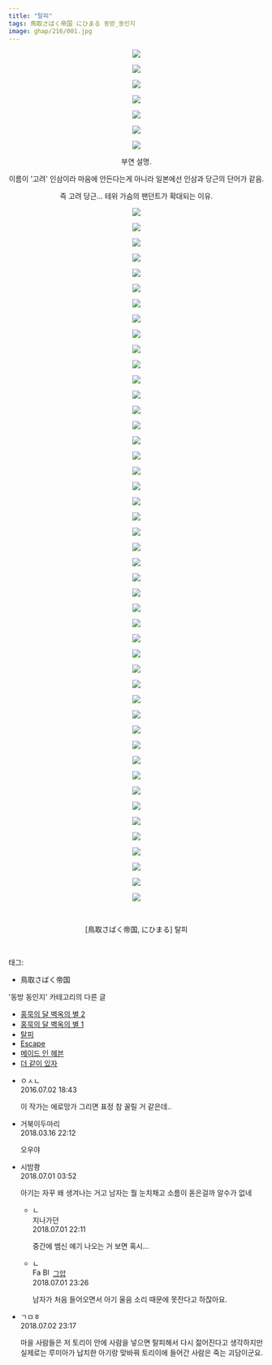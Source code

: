 ```yaml
---
title: "탈피"
tags: 鳥取さばく帝国 にひまる 동방_동인지
image: ghap/216/001.jpg
---
```

<div class="article">
<p style="text-align: center; clear: none; float: none;"><img src="{{ site.nasurl }}/ghap/216/001.jpg"/></p>
<p style="text-align: center; clear: none; float: none;"><img src="{{ site.nasurl }}/ghap/216/002.jpg"/></p>
<p style="text-align: center; clear: none; float: none;"><img src="{{ site.nasurl }}/ghap/216/003.jpg"/></p>
<p style="text-align: center; clear: none; float: none;"><img src="{{ site.nasurl }}/ghap/216/004.jpg"/></p>
<p style="text-align: center; clear: none; float: none;"><img src="{{ site.nasurl }}/ghap/216/005.jpg"/></p>
<p style="text-align: center; clear: none; float: none;"><img src="{{ site.nasurl }}/ghap/216/006.jpg"/></p>
<p style="text-align: center; clear: none; float: none;"><img src="{{ site.nasurl }}/ghap/216/007.jpg"/></p>
<p style="text-align: center; clear: none; float: none;">부연 설명.</p>
<p style="text-align: center; clear: none; float: none;">이름이 '고려' 인삼이라 마음에 안든다는게 아니라 일본에선 인삼과 당근의 단어가 같음.</p>
<p style="text-align: center; clear: none; float: none;">즉 고려 당근... 테위 가슴의 팬던트가 확대되는 이유.</p>
<p style="text-align: center; clear: none; float: none;"><img src="{{ site.nasurl }}/ghap/216/008.jpg"/></p>
<p style="text-align: center; clear: none; float: none;"><img src="{{ site.nasurl }}/ghap/216/009.jpg"/></p>
<p style="text-align: center; clear: none; float: none;"><img src="{{ site.nasurl }}/ghap/216/010.jpg"/></p>
<p style="text-align: center; clear: none; float: none;"><img src="{{ site.nasurl }}/ghap/216/011.jpg"/></p>
<p style="text-align: center; clear: none; float: none;"><img src="{{ site.nasurl }}/ghap/216/012.jpg"/></p>
<p style="text-align: center; clear: none; float: none;"><img src="{{ site.nasurl }}/ghap/216/013.jpg"/></p>
<p style="text-align: center; clear: none; float: none;"><img src="{{ site.nasurl }}/ghap/216/014.jpg"/></p>
<p style="text-align: center; clear: none; float: none;"><img src="{{ site.nasurl }}/ghap/216/015.jpg"/></p>
<p style="text-align: center; clear: none; float: none;"><img src="{{ site.nasurl }}/ghap/216/016.jpg"/></p>
<p style="text-align: center; clear: none; float: none;"><img src="{{ site.nasurl }}/ghap/216/017.jpg"/></p>
<p style="text-align: center; clear: none; float: none;"><img src="{{ site.nasurl }}/ghap/216/018.jpg"/></p>
<p style="text-align: center; clear: none; float: none;"><img src="{{ site.nasurl }}/ghap/216/019.jpg"/></p>
<p style="text-align: center; clear: none; float: none;"><img src="{{ site.nasurl }}/ghap/216/020.jpg"/></p>
<p style="text-align: center; clear: none; float: none;"><img src="{{ site.nasurl }}/ghap/216/021.jpg"/></p>
<p style="text-align: center; clear: none; float: none;"><img src="{{ site.nasurl }}/ghap/216/022.jpg"/></p>
<p style="text-align: center; clear: none; float: none;"><img src="{{ site.nasurl }}/ghap/216/023.jpg"/></p>
<p style="text-align: center; clear: none; float: none;"><img src="{{ site.nasurl }}/ghap/216/024.jpg"/></p>
<p style="text-align: center; clear: none; float: none;"><img src="{{ site.nasurl }}/ghap/216/025.jpg"/></p>
<p style="text-align: center; clear: none; float: none;"><img src="{{ site.nasurl }}/ghap/216/026.jpg"/></p>
<p style="text-align: center; clear: none; float: none;"><img src="{{ site.nasurl }}/ghap/216/027.jpg"/></p>
<p style="text-align: center; clear: none; float: none;"><img src="{{ site.nasurl }}/ghap/216/028.jpg"/></p>
<p style="text-align: center; clear: none; float: none;"><img src="{{ site.nasurl }}/ghap/216/029.jpg"/></p>
<p style="text-align: center; clear: none; float: none;"><img src="{{ site.nasurl }}/ghap/216/030.jpg"/></p>
<p style="text-align: center; clear: none; float: none;"><img src="{{ site.nasurl }}/ghap/216/031.jpg"/></p>
<p style="text-align: center; clear: none; float: none;"><img src="{{ site.nasurl }}/ghap/216/032.jpg"/></p>
<p style="text-align: center; clear: none; float: none;"><img src="{{ site.nasurl }}/ghap/216/033.jpg"/></p>
<p style="text-align: center; clear: none; float: none;"><img src="{{ site.nasurl }}/ghap/216/034.jpg"/></p>
<p style="text-align: center; clear: none; float: none;"><img src="{{ site.nasurl }}/ghap/216/035.jpg"/></p>
<p style="text-align: center; clear: none; float: none;"><img src="{{ site.nasurl }}/ghap/216/036.jpg"/></p>
<p style="text-align: center; clear: none; float: none;"><img src="{{ site.nasurl }}/ghap/216/037.jpg"/></p>
<p style="text-align: center; clear: none; float: none;"><img src="{{ site.nasurl }}/ghap/216/038.jpg"/></p>
<p style="text-align: center; clear: none; float: none;"><img src="{{ site.nasurl }}/ghap/216/039.jpg"/></p>
<p style="text-align: center; clear: none; float: none;"><img src="{{ site.nasurl }}/ghap/216/040.jpg"/></p>
<p style="text-align: center; clear: none; float: none;"><img src="{{ site.nasurl }}/ghap/216/041.jpg"/></p>
<p style="text-align: center; clear: none; float: none;"><img src="{{ site.nasurl }}/ghap/216/042.jpg"/></p>
<p style="text-align: center; clear: none; float: none;"><img src="{{ site.nasurl }}/ghap/216/043.jpg"/></p>
<p style="text-align: center; clear: none; float: none;"><img src="{{ site.nasurl }}/ghap/216/044.jpg"/></p>
<p style="text-align: center; clear: none; float: none;"><img src="{{ site.nasurl }}/ghap/216/045.jpg"/></p>
<p style="text-align: center; clear: none; float: none;"><img src="{{ site.nasurl }}/ghap/216/046.jpg"/></p>
<p style="text-align: center; clear: none; float: none;"><img src="{{ site.nasurl }}/ghap/216/047.jpg"/></p>
<p style="text-align: center; clear: none; float: none;"><img src="{{ site.nasurl }}/ghap/216/048.jpg"/></p>
<p style="text-align: center; clear: none; float: none;"><img src="{{ site.nasurl }}/ghap/216/049.jpg"/></p>
<p style="text-align: center; clear: none; float: none;"><img src="{{ site.nasurl }}/ghap/216/050.jpg"/></p>
<p style="text-align: center; clear: none; float: none;"><img src="{{ site.nasurl }}/ghap/216/051.jpg"/></p>
<p style="text-align: center; clear: none; float: none;"><img src="{{ site.nasurl }}/ghap/216/052.jpg"/></p>
<p style="text-align: center; clear: none; float: none;"><img src="{{ site.nasurl }}/ghap/216/053.jpg"/></p>
<p style="text-align: center; clear: none; float: none;"><br/></p>
<p style="text-align: center; clear: none; float: none;">[鳥取さばく帝国, にひまる] 탈피</p>
<p><br/></p>
</div><div class="tagTrail">
<p>태그: </p>
<ul>
<li>鳥取さばく帝国</li>
</ul>
</div><div class="another">
<p>'동방 동인지' 카테고리의 다른 글</p>
<ul>
<li><a href="/2016-06-19-ghap_218">홍묵의 달 벽옥의 별 2</a></li>
<li><a href="/2016-06-19-ghap_217">홍묵의 달 벽옥의 별 1</a></li>
<li><a href="/2016-06-19-ghap_216">탈피</a></li>
<li><a href="/2016-06-19-ghap_215">Escape</a></li>
<li><a href="/2016-06-19-ghap_214">메이드 인 헤븐</a></li>
<li><a href="/2016-06-19-ghap_213">더 같이 있자</a></li>
</ul>
</div><div class="cb_module cb_fluid">
<div class="cb_wrt cb_profile">
<div class="comment">
<ul>
<li class="cb_thumb_off" id="comment14745957">
<div class="cb_comment_area">
<div class="cb_info_area">
<div class="cb_section">
<span class="cb_nick_name">ㅇㅅㄴ</span>
</div>
<div class="cb_section">
<span class="cb_date">2016.07.02 18:43 </span>
</div>
</div>
<div class="cb_dsc_comment">
<p class="cb_dsc">
											이 작가는 에로망가 그리면 표정 참 꼴릴 거 같은데..
										</p>
</div>
</div></li>
<li class="cb_thumb_off" id="comment15220503">
<div class="cb_comment_area">
<div class="cb_info_area">
<div class="cb_section">
<span class="cb_nick_name">거북이두마리</span>
</div>
<div class="cb_section">
<span class="cb_date">2018.03.16 22:12 </span>
</div>
</div>
<div class="cb_dsc_comment">
<p class="cb_dsc">
											오우야
										</p>
</div>
</div></li>
<li class="cb_thumb_off" id="comment15279153">
<div class="cb_comment_area">
<div class="cb_info_area">
<div class="cb_section">
<span class="cb_nick_name">시밤쾅</span>
</div>
<div class="cb_section">
<span class="cb_date">2018.07.01 03:52 </span>
</div>
</div>
<div class="cb_dsc_comment">
<p class="cb_dsc">
											아기는 자꾸 왜 생겨나는 거고 남자는 뭘 눈치채고 소름이 돋은걸까 알수가 없네
										</p>
</div>
<ul>
<li class="cb_thumb_off" id="comment15279419">
<span class="cb_bu_subnode">ㄴ</span>
<div class="cb_comment_area">
<div class="cb_info_area">
<div class="cb_section">
<span class="cb_nick_name">지나가던</span>
</div>
<div class="cb_section">
<span class="cb_date">2018.07.01 22:11 </span>
</div>
</div>
<div class="cb_dsc_comment">
<p class="cb_dsc">
																중간에 뱀신 얘기 나오는 거 보면 혹시...
															</p>
</div>
</div>
</li>
<li class="cb_thumb_off" id="comment15279446">
<span class="cb_bu_subnode">ㄴ</span>
<div class="cb_comment_area">
<div class="cb_info_area">
<div class="cb_section">
<span class="cb_nick_name"><img alt="Favicon of https://ghaptouhou.tistory.com" height="16" onerror="this.onerror=null;this.parentNode.removeChild(this)" src="https://ghaptouhou.tistory.com/favicon.ico" width="16"/> <img alt="BlogIcon" height="16" onerror="this.parentNode.removeChild(this)" src="https://ghaptouhou.tistory.com/index.gif" width="16"/> <a href="https://ghaptouhou.tistory.com" onclick="return openLinkInNewWindow(this)"> 그압</a><span class="tistoryProfileLayerTrigger" onclick='TistoryProfile.show(event, this, {"title":"\uc800\uae30 \uc774\uac70 \ub098\uc911\uc5d0 \uc218\uc815 \uac00\ub2a5\ud558\ub098\uc694","url":"https:\/\/ghap.tistory.com","nickname":"\uadf8\uc555","items":[]}); return false;'></span></span>
</div>
<div class="cb_section">
<span class="cb_date">2018.07.01 23:26 </span>
</div>
</div>
<div class="cb_dsc_comment">
<p class="cb_dsc">
																남자가 처음 들어오면서 아기 울음 소리 때문에 못잔다고 하잖아요.
															</p>
</div>
</div>
</li>
</ul>
</div></li>
<li class="cb_thumb_off" id="comment15279859">
<div class="cb_comment_area">
<div class="cb_info_area">
<div class="cb_section">
<span class="cb_nick_name">ㄱㅁㅎ</span>
</div>
<div class="cb_section">
<span class="cb_date">2018.07.02 23:17 </span>
</div>
</div>
<div class="cb_dsc_comment">
<p class="cb_dsc">
											마을 사람들은 저 토리이 안에 사람을 넣으면 탈피해서 다시 젊어진다고 생각하지만 실제로는 루미아가 납치한 아기랑 맞바꿔 토리이에 들어간 사람은 죽는 괴담이군요.
										</p>
</div>
</div></li>
</ul>
</div>
</div><!-- commentList close -->
</div>